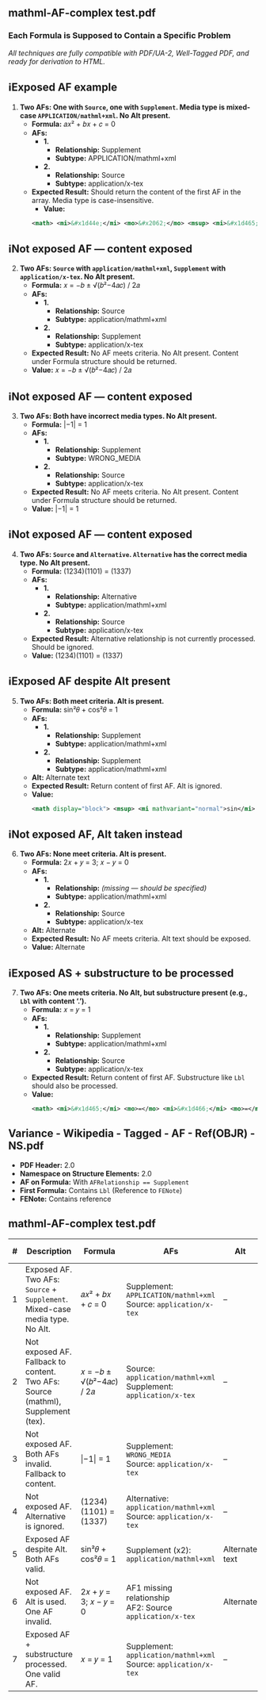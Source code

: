 ## **mathml-AF-complex test.pdf**

### Each Formula is Supposed to Contain a Specific Problem
*All techniques are fully compatible with PDF/UA-2, Well-Tagged PDF, and ready for derivation to HTML.*

<!-- This is a test comment -->
## **ℹ️Exposed AF example**

1. **Two AFs: One with `Source`, one with `Supplement`. Media type is mixed-case `APPLICATION/mathml+xml`. No Alt present.**
   - **Formula:** 𝑎𝑥² + 𝑏𝑥 + 𝑐 = 0
   - **AFs:**
     - **1.**
       - **Relationship:** Supplement  
       - **Subtype:** APPLICATION/mathml+xml  
     - **2.**
       - **Relationship:** Source  
       - **Subtype:** application/x-tex
   - **Expected Result:** Should return the content of the first AF in the array. Media type is case-insensitive.
     - **Value:**
     ```xml
     <math> <mi>&#x1d44e;</mi> <mo>&#x2062;</mo> <msup> <mi>&#x1d465;</mi> <mn>2</mn> </msup> <mo>+</mo> <mi>&#x1d44f;</mi> <mo>&#x2062;</mo> <mi>&#x1d465;</mi> <mo>+</mo> <mi>&#x1d450;</mi> <mo>=</mo> <mn>0</mn> </math>
     ```

## **ℹ️Not exposed AF — content exposed**

2. **Two AFs: `Source` with `application/mathml+xml`, `Supplement` with `application/x-tex`. No Alt present.**
   - **Formula:** 𝑥 = −𝑏 ± √(𝑏²−4𝑎𝑐) / 2𝑎
   - **AFs:**
     - **1.**
       - **Relationship:** Source  
       - **Subtype:** application/mathml+xml  
     - **2.**
       - **Relationship:** Supplement  
       - **Subtype:** application/x-tex
   - **Expected Result:** No AF meets criteria. No Alt present. Content under Formula structure should be returned.
   - **Value:** 𝑥 = −𝑏 ± √(𝑏²−4𝑎𝑐) / 2𝑎

## **ℹ️Not exposed AF — content exposed**

3. **Two AFs: Both have incorrect media types. No Alt present.**
   - **Formula:** |−1| = 1
   - **AFs:**
     - **1.**
       - **Relationship:** Supplement  
       - **Subtype:** WRONG_MEDIA  
     - **2.**
       - **Relationship:** Source  
       - **Subtype:** application/x-tex
   - **Expected Result:** No AF meets criteria. No Alt present. Content under Formula structure should be returned.
   - **Value:** |−1| = 1

## **ℹ️Not exposed AF — content exposed**

4. **Two AFs: `Source` and `Alternative`. `Alternative` has the correct media type. No Alt present.**
   - **Formula:** (1234)(1101) = (1337)
   - **AFs:**
     - **1.**
       - **Relationship:** Alternative  
       - **Subtype:** application/mathml+xml  
     - **2.**
       - **Relationship:** Source  
       - **Subtype:** application/x-tex
   - **Expected Result:** Alternative relationship is not currently processed. Should be ignored.
   - **Value:** (1234)(1101) = (1337)

## **ℹ️Exposed AF despite Alt present**

5. **Two AFs: Both meet criteria. Alt is present.**
   - **Formula:** sin²𝜃 + cos²𝜃 = 1
   - **AFs:**
     - **1.**
       - **Relationship:** Supplement  
       - **Subtype:** application/mathml+xml  
     - **2.**
       - **Relationship:** Supplement  
       - **Subtype:** application/mathml+xml
   - **Alt:** Alternate text
   - **Expected Result:** Return content of first AF. Alt is ignored.
   - **Value:**
     ```xml
     <math display="block"> <msup> <mi mathvariant="normal">sin</mi> <mn>2</mn> </msup> <mo rspace="0.167em">&#x2061;</mo> <mi>&#x1d703;</mi> <mo>+</mo> <msup> <mi mathvariant="normal">cos</mi> <mn>2</mn> </msup> <mo rspace="0.167em">&#x2061;</mo> <mi>&#x1d703;</mi> <mo>=</mo> <mn>1</mn> </math>
     ```

## **ℹ️Not exposed AF, Alt taken instead**

6. **Two AFs: None meet criteria. Alt is present.**
   - **Formula:** 2𝑥 + 𝑦 = 3; 𝑥 − 𝑦 = 0
   - **AFs:**
     - **1.**
       - **Relationship:** *(missing — should be specified)*  
       - **Subtype:** application/mathml+xml  
     - **2.**
       - **Relationship:** Source  
       - **Subtype:** application/x-tex
   - **Alt:** Alternate
   - **Expected Result:** No AF meets criteria. Alt text should be exposed.
   - **Value:** Alternate

## **ℹ️Exposed AS + substructure to be processed**

7. **Two AFs: One meets criteria. No Alt, but substructure present (e.g., `Lbl` with content ‘.’).**
   - **Formula:** 𝑥 = 𝑦 = 1
   - **AFs:**
     - **1.**
       - **Relationship:** Supplement  
       - **Subtype:** application/mathml+xml  
     - **2.**
       - **Relationship:** Source  
       - **Subtype:** application/x-tex
   - **Expected Result:** Return content of first AF. Substructure like `Lbl` should also be processed.
   - **Value:**
     ```xml
     <math> <mi>&#x1d465;</mi> <mo>=</mo> <mi>&#x1d466;</mi> <mo>=</mo> <mn>1</mn> </math>
     ```



## **Variance - Wikipedia - Tagged - AF - Ref(OBJR) - NS.pdf**

- **PDF Header:** 2.0  
- **Namespace on Structure Elements:** 2.0  
- **AF on Formula:** With `AFRelationship == Supplement`  
- **First Formula:** Contains `Lbl` (Reference to `FENote`)  
- **FENote:** Contains reference


## **mathml-AF-complex test.pdf**

| # | Description | Formula | AFs | Alt | Expected Result | Value |
|---|-------------|---------|-----|-----|-----------------|-------|
| 1 | Exposed AF. Two AFs: `Source` + `Supplement`. Mixed-case media type. No Alt. | 𝑎𝑥² + 𝑏𝑥 + 𝑐 = 0 | Supplement: `APPLICATION/mathml+xml`<br>Source: `application/x-tex` | – | Use first AF. Media type is case-insensitive. | `<math> <mi>...</mi> ... </math>` |
| 2 | Not exposed AF. Fallback to content. Two AFs: Source (mathml), Supplement (tex). | 𝑥 = −𝑏 ± √(𝑏²−4𝑎𝑐) / 2𝑎 | Source: `application/mathml+xml`<br>Supplement: `application/x-tex` | – | No AF qualifies. Show formula content. | 𝑥 = −𝑏 ± √(𝑏²−4𝑎𝑐) / 2𝑎 |
| 3 | Not exposed AF. Both AFs invalid. Fallback to content. | \|−1\| = 1 | Supplement: `WRONG_MEDIA`<br>Source: `application/x-tex` | – | No AF qualifies. Show formula content. | \|−1\| = 1 |
| 4 | Not exposed AF. Alternative is ignored. | (1234)(1101) = (1337) | Alternative: `application/mathml+xml`<br>Source: `application/x-tex` | – | Alt ignored. Show formula content. | (1234)(1101) = (1337) |
| 5 | Exposed AF despite Alt. Both AFs valid. | sin²𝜃 + cos²𝜃 = 1 | Supplement (x2): `application/mathml+xml` | Alternate text | Alt ignored. Show first AF content. | `<math display="block"> <msup> ... </math>` |
| 6 | Not exposed AF. Alt is used. One AF invalid. | 2𝑥 + 𝑦 = 3; 𝑥 − 𝑦 = 0 | AF1 missing relationship<br>AF2: Source `application/x-tex` | Alternate | No AF qualifies. Show Alt. | Alternate |
| 7 | Exposed AF + substructure processed. One valid AF. | 𝑥 = 𝑦 = 1 | Supplement: `application/mathml+xml`<br>Source: `application/x-tex` | – | Use first AF. Process `Lbl` substructure. | `<math> <mi>...</mi> = ... </math>` |
